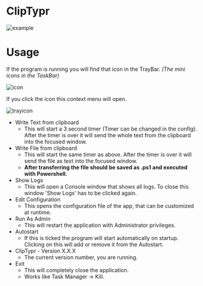 # ClipTypr

![example](https://github.com/user-attachments/assets/b745d66c-4894-4065-bcaa-fc933328e35b)

# Usage
If the program is running you will find that icon in the TrayBar. _(The mini icons in the TaskBar)_

![icon](https://github.com/user-attachments/assets/0fb4fa4b-b9e1-4654-96f3-8d2dfd47d564)

If you click the icon this context menu will open.

![trayicon](https://github.com/user-attachments/assets/3d4790dc-d1c6-49f9-9f98-07fab7c9058c)

- Write Text from clipboard
  - This will start a 3 second timer (Timer can be changed in the config). After the timer is over it will send the whole text from the clipboard into the focused window.
- Write File from clipboard
  - This will start the same timer as above. After the timer is over it will send the file as text into the focused window.
  - **After transferring the file should be saved as .ps1 and executed with Powershell.**
- Show Logs
  - This will open a Console window that shows all logs. To close this window 'Show Logs' has to be clicked again.
- Edit Configuration
  - This opens the configuration file of the app, that can be customized at runtime.
- Run As Admin
  - This will restart the application with Administrator privileges.
- Autostart
  - If this is ticked the program will start automatically on startup. Clicking on this will add or remove it from the Autostart.
- ClipTypr - Version X.X.X
  - The current version number, you are running.
- Exit
  - This will completely close the application.
  - Works like Task Manager -> Kill.
